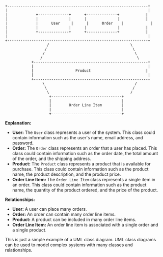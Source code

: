 ```
+----------------------------------------------------------------+
|                                                                |
|             +--------------+      +--------------+            |
|             |              |      |              |            |
|             |      User     |      |      Order    |            |
|             |              |      |              |            |
|             +--------------+      +--------------+            |
|                                                                |
+----------------------------------------------------------------+
                   /                                     \
                  /                                       \
                 /                                         \
                /                                           \
            +----------------------------------------------------+
            |                                                    |
            |                   Product                         |
            |                                                    |
            +----------------------------------------------------+
                 \                                         /
                  \                                       /
                   \                                     /
                    +--------------------------------+
                    |                                |
                    |        Order Line Item         |
                    |                                |
                    +--------------------------------+

```

**Explanation:**

* **User:** The `User` class represents a user of the system. This class could contain information such as the user's name, email address, and password.
* **Order:** The `Order` class represents an order that a user has placed. This class could contain information such as the order date, the total amount of the order, and the shipping address.
* **Product:** The `Product` class represents a product that is available for purchase. This class could contain information such as the product name, the product description, and the product price.
* **Order Line Item:** The `Order Line Item` class represents a single item in an order. This class could contain information such as the product name, the quantity of the product ordered, and the price of the product.

**Relationships:**

* **User:** A user can place many orders.
* **Order:** An order can contain many order line items.
* **Product:** A product can be included in many order line items.
* **Order Line Item:** An order line item is associated with a single order and a single product.

This is just a simple example of a UML class diagram. UML class diagrams can be used to model complex systems with many classes and relationships.